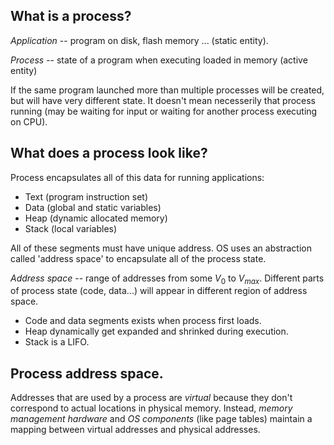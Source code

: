 ## What is a process?

*Application* -- program on disk, flash memory ... (static entity).

*Process* -- state of a program when executing loaded in memory (active entity)

If the same program launched more than multiple processes will be created, but will
have very different state.
It doesn't mean necesserily that process running (may be waiting for input or waiting for another process executing on CPU).

## What does a process look like?
Process encapsulates all of this data for running applications:

* Text (program instruction set)
* Data (global and static variables)
* Heap (dynamic allocated memory)
* Stack (local variables)

All of these segments must have unique address. OS uses an abstraction called 'address space' to encapsulate all of the
process state.

*Address space* -- range of addresses from some $V_0$ to $V_{max}$. Different parts of process state (code, data...) will
appear in different region of address space.

* Code and data segments exists when process first loads.
* Heap dynamically get expanded and shrinked during execution.
* Stack is a LIFO.

## Process address space.

Addresses that are used by a process are *virtual* because they don't correspond to actual locations in physical memory.
Instead, *memory management hardware* and *OS components* (like page tables) maintain a mapping between virtual addresses
and physical addresses.
